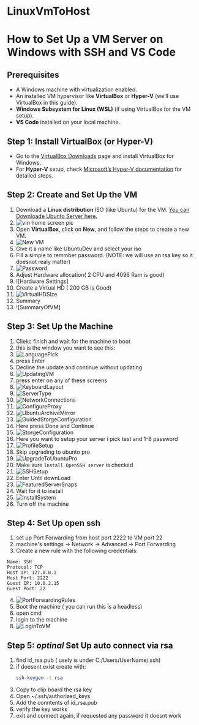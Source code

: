 # LinuxVmToHost

# How to Set Up a VM Server on Windows with SSH and VS Code

## Prerequisites

- A Windows machine with virtualization enabled.
- An installed VM hypervisor like **VirtualBox** or **Hyper-V** (we’ll use VirtualBox in this guide).
- **Windows Subsystem for Linux (WSL)** (if using VirtualBox for the VM setup).
- **VS Code** installed on your local machine.

## Step 1: Install VirtualBox (or Hyper-V)
- Go to the [VirtualBox Downloads](https://www.virtualbox.org/wiki/Downloads) page and install VirtualBox for Windows.
- For **Hyper-V** setup, check [Microsoft’s Hyper-V documentation](https://docs.microsoft.com/en-us/virtualization/hyper-v-on-windows/) for detailed steps.

## Step 2: Create and Set Up the VM
1. Download a **Linux distribution** ISO (like Ubuntu) for the VM. [You can Downloade Ubunto Server here.](https://ubuntu.com/download/server)
2. ![vm home screen pic]()
3.  Open **VirtualBox**, click on **New**, and follow the steps to create a new VM.
4. ![New VM]()
5. Give it a name like UbuntuDev and select your iso
6. Fill a simple to remmber password. (NOTE: we will use an rsa key so it doesnot realy matter)
7. ![Password]()
8. Adjust Hardware allocation( 2 CPU and 4096 Ram is good)
9. ![Hardware Settings]
10. Create a Virtual HD ( 200 GB is Good)
11. ![VirtualHDSize]()
12. Summary
13. ![SummaryOfVM]

## Step 3: Set Up the Machine
1. Cliekc finish and wait for the machine to boot
2. this is the window you want to see this:
3. ![LanguagePick]()
4. press Enter
5. Decline the update and continue without updating
6. ![UpdatingVM]()
7. press enter on any of these screens
8. ![KeyboardLayout]()
9. ![ServerType]()
10. ![NetworkConnections]()
11. ![ConfigureProxy]()
12. ![UbuntuArchiveMirror]()
13. ![GuidedStorgeConfiguration]()
14. Here press Done and Continue
15. ![StorgeConfiguration]()
16. Here you want to setup your server i pick test and 1-8 password
17. ![ProfileSetup]()
18. Skip upgrading to ubunto pro
19. ![UpgradeToUbuntuPro]()
20. Make sure `Install OpenSSH server` is checked
21. ![SSHSetup]()
22. Enter Until downLoad
23. ![FeaturedServerSnaps]()
24. Wait for it to install
25. ![InstallSystem]()
26. Turn off the machine

## Step 4: Set Up open ssh 
1. set up Port Forwarding from host port 2222 to VM port 22
2. machine's settings -> Network -> Advanced -> Port Forwarding
3. Create a new rule with the following credentials:
  ```
  Name: SSH
  Protocol: TCP
  Host IP: 127.0.0.1
  Host Port: 2222
  Guest IP: 10.0.2.15
  Guest Port: 22
  ```
4. ![PortForwardingRules]()
5. Boot the machine ( you can run this is a headless)
6. open cmd 
7. login to the machine 
8. ![LoginToVM]()
   
## Step 5: *optinal* Set Up auto connect via rsa 
1. find id_rsa.pub ( usely is under C:/Users/UserName/.ssh)
2. if doesent exist create with:
   ``` bash
   ssh-keygen -t rsa
   ```
3. Copy to clip board the rsa key
4. Open ~/.ssh/authorized_keys
5. Add the conntents of id_rsa.pub
6. verify the key works
7. exit and connect again, if requested any password it doesnt work 





